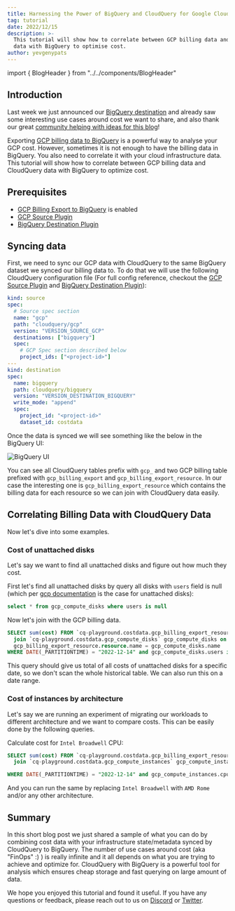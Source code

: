 ```yaml
---
title: Harnessing the Power of BigQuery and CloudQuery for Google Cloud Cost Optimization
tag: tutorial
date: 2022/12/15
description: >-
  This tutorial will show how to correlate between GCP billing data and CloudQuery
  data with BigQuery to optimise cost.
author: yevgenypats
---
```


import { BlogHeader } from "../../components/BlogHeader"

<BlogHeader/>

## Introduction

Last week we just announced our [BigQuery destination](/blog/announcing-cloudquery-bigquery-destination) and already saw some interesting use cases around cost we want to share, and also thank our great [community helping with ideas for this blog](https://discord.com/channels/872925471417962546/974029056070795284/1052337892439097474)!

Exporting [GCP billing data to BigQuery](https://cloud.google.com/billing/docs/how-to/export-data-bigquery) is a powerful way to analyse your GCP cost. However, sometimes it is not enough to have the billing data in BigQuery. You also need to correlate it with your cloud infrastructure data. This tutorial will show how to correlate between GCP billing data and CloudQuery data with BigQuery to optimize cost.

## Prerequisites

- [GCP Billing Export to BigQuery](https://cloud.google.com/billing/docs/how-to/export-data-bigquery) is enabled
- [GCP Source Plugin](https://www.cloudquery.io/docs/plugins/sources/gcp/overview)
- [BigQuery Destination Plugin](https://www.cloudquery.io/docs/plugins/destinations/bigquery/overview)

## Syncing data

First, we need to sync our GCP data with CloudQuery to the same BigQuery dataset we synced our billing data to. To do that we will use the following CloudQuery configuration file (For full config reference, checkout the [GCP Source Plugin](https://www.cloudquery.io/docs/plugins/sources/gcp/overview) and [BigQuery Destination Plugin](https://www.cloudquery.io/docs/plugins/destinations/bigquery/overview)):

```yaml
kind: source
spec:
  # Source spec section
  name: "gcp"
  path: "cloudquery/gcp"
  version: "VERSION_SOURCE_GCP"
  destinations: ["bigquery"]
  spec:
    # GCP Spec section described below
    project_ids: ["<project-id>"]
---
kind: destination
spec:
  name: bigquery
  path: cloudquery/bigquery
  version: "VERSION_DESTINATION_BIGQUERY"
  write_mode: "append"
  spec:
    project_id: "<project-id>"
    dataset_id: costdata
```

Once the data is synced we will see something like the below in the BigQuery UI:

![BigQuery UI](/images/blog/analysing-gcp-cost-with-bigquery-and-cq/bigquery_billing.png)

You can see all CloudQuery tables prefix with `gcp_` and two GCP billing table prefixed with `gcp_billing_export` and `gcp_billing_export_resource`. In our case the interesting one is `gcp_billing_export_resource` which contains the billing data for each resource so we can join with CloudQuery data easily.


## Correlating Billing Data with CloudQuery Data

Now let's dive into some examples.

### Cost of unattached disks

Let's say we want to find all unattached disks and figure out how much they cost.

First let's find all unattached disks by query all disks with `users` field is null (which per [gcp documentation](https://cloud.google.com/compute/docs/reference/rest/v1/disks/get) is the case for unattached disks):


```sql
select * from gcp_compute_disks where users is null
```

Now let's join with the GCP billing data.

```sql
SELECT sum(cost) FROM `cq-playground.costdata.gcp_billing_export_resource_v1_0183D4_4E0A4D_60E401` gcp_billing_export_resource 
  join `cq-playground.costdata.gcp_compute_disks` gcp_compute_disks on 
  gcp_billing_export_resource.resource.name = gcp_compute_disks.name 
WHERE DATE(_PARTITIONTIME) = "2022-12-14" and gcp_compute_disks.users is null
```

This query should give us total of all costs of unattached disks for a specific date, so we don't scan the whole historical table. We can also run this on a date range. 

### Cost of instances by architecture

Let's say we are running an experiment of migrating our workloads to different architecture and we want to compare costs. This can be easily done by the following queries.


Calculate cost for `Intel Broadwell` CPU:

```sql
SELECT sum(cost) FROM `cq-playground.costdata.gcp_billing_export_resource_v1_0183D4_4E0A4D_60E401` gcp_billing_export_resource 
  join `cq-playground.costdata.gcp_compute_instances` gcp_compute_instances on gcp_billing_export_resource.resource.name = gcp_compute_instances.name 

WHERE DATE(_PARTITIONTIME) = "2022-12-14" and gcp_compute_instances.cpu_platform = "Intel Broadwell"
```

And you can run the same by replacing `Intel Broadwell` with `AMD Rome` and/or any other architecture.

## Summary

In this short blog post we just shared a sample of what you can do by combining cost data with your infrastructure state/metadata synced by CloudQuery to BigQuery. The number of use cases around cost (aka "FinOps" :) ) is really infinite and it all depends on what you are trying to achieve and optimize for. CloudQuery with BigQuery is a powerful tool for analysis which ensures cheap storage and fast querying on large amount of data.

We hope you enjoyed this tutorial and found it useful. If you have any questions or feedback, please reach out to us on [Discord](https://discord.gg/8qZ7Y4Z) or [Twitter](https://twitter.com/cloudqueryio).



